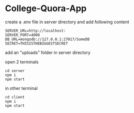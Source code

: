 # College-Quora-App
create a .env file in server directory and add following content
<br/>
```
SERVER_URL=http://localhost:
SERVER_PORT=4000
DB_URL=mongodb://127.0.0.1:27017/SomeDB
SECRET=THISISTHEBIGGESTSECRET
```

add an "uploads" folder in server directory 

open 2 terminals 
```
cd server
npm i
npm start
```
in other terminal 
```
cd client
npm i
npm start
```
